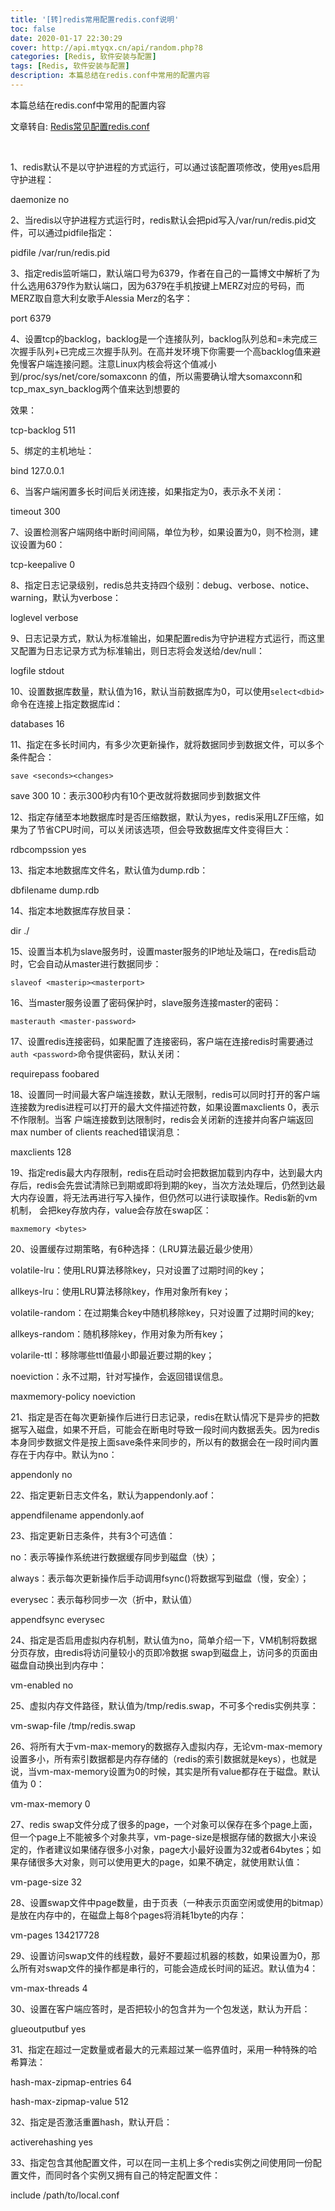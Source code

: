 ```yaml
---
title: '[转]redis常用配置redis.conf说明'
toc: false
date: 2020-01-17 22:30:29
cover: http://api.mtyqx.cn/api/random.php?8
categories: [Redis, 软件安装与配置]
tags: [Redis, 软件安装与配置]
description: 本篇总结在redis.conf中常用的配置内容
---
```


本篇总结在redis.conf中常用的配置内容

文章转自: [Redis常见配置redis.conf](https://www.cnblogs.com/richiewlq/p/8569821.html)

<br/>

<!--more-->

1、redis默认不是以守护进程的方式运行，可以通过该配置项修改，使用yes启用守护进程：

daemonize no



2、当redis以守护进程方式运行时，redis默认会把pid写入/var/run/redis.pid文件，可以通过pidfile指定：

pidfile /var/run/redis.pid



3、指定redis监听端口，默认端口号为6379，作者在自己的一篇博文中解析了为什么选用6379作为默认端口，因为6379在手机按键上MERZ对应的号码，而MERZ取自意大利女歌手Alessia Merz的名字：

port 6379



4、设置tcp的backlog，backlog是一个连接队列，backlog队列总和=未完成三次握手队列+已完成三次握手队列。在高并发环境下你需要一个高backlog值来避免慢客户端连接问题。注意Linux内核会将这个值减小到/proc/sys/net/core/somaxconn 的值，所以需要确认增大somaxconn和tcp_max_syn_backlog两个值来达到想要的

效果：

tcp-backlog 511



5、绑定的主机地址：

bind 127.0.0.1



6、当客户端闲置多长时间后关闭连接，如果指定为0，表示永不关闭：

timeout 300



7、设置检测客户端网络中断时间间隔，单位为秒，如果设置为0，则不检测，建议设置为60：

tcp-keepalive 0



8、指定日志记录级别，redis总共支持四个级别：debug、verbose、notice、warning，默认为verbose：

loglevel verbose



9、日志记录方式，默认为标准输出，如果配置redis为守护进程方式运行，而这里又配置为日志记录方式为标准输出，则日志将会发送给/dev/null：

logfile stdout



10、设置数据库数量，默认值为16，默认当前数据库为0，可以使用`select<dbid>`命令在连接上指定数据库id：

databases 16



11、指定在多长时间内，有多少次更新操作，就将数据同步到数据文件，可以多个条件配合：

`save <seconds><changes>`

save 300 10：表示300秒内有10个更改就将数据同步到数据文件



12、指定存储至本地数据库时是否压缩数据，默认为yes，redis采用LZF压缩，如果为了节省CPU时间，可以关闭该选项，但会导致数据库文件变得巨大：

rdbcompssion yes



13、指定本地数据库文件名，默认值为dump.rdb：

dbfilename dump.rdb



14、指定本地数据库存放目录：

dir ./



15、设置当本机为slave服务时，设置master服务的IP地址及端口，在redis启动时，它会自动从master进行数据同步：

`slaveof <masterip><masterport>`



16、当master服务设置了密码保护时，slave服务连接master的密码：

`masterauth <master-password>`



17、设置redis连接密码，如果配置了连接密码，客户端在连接redis时需要通过`auth <password>`命令提供密码，默认关闭：

requirepass foobared



18、设置同一时间最大客户端连接数，默认无限制，redis可以同时打开的客户端连接数为redis进程可以打开的最大文件描述符数，如果设置maxclients 0，表示不作限制。当客 户端连接数到达限制时，redis会关闭新的连接并向客户端返回 max number of clients  reached错误消息：

maxclients 128



19、指定redis最大内存限制，redis在启动时会把数据加载到内存中，达到最大内存后，redis会先尝试清除已到期或即将到期的key，当次方法处理后，仍然到达最大内存设置，将无法再进行写入操作，但仍然可以进行读取操作。Redis新的vm机制， 会把key存放内存，value会存放在swap区：

`maxmemory <bytes>`



20、设置缓存过期策略，有6种选择：（LRU算法最近最少使用）

volatile-lru：使用LRU算法移除key，只对设置了过期时间的key；

allkeys-lru：使用LRU算法移除key，作用对象所有key；

volatile-random：在过期集合key中随机移除key，只对设置了过期时间的key;

allkeys-random：随机移除key，作用对象为所有key；

volarile-ttl：移除哪些ttl值最小即最近要过期的key；

noeviction：永不过期，针对写操作，会返回错误信息。

maxmemory-policy noeviction



21、指定是否在每次更新操作后进行日志记录，redis在默认情况下是异步的把数据写入磁盘，如果不开启，可能会在断电时导致一段时间内数据丢失。因为redis本身同步数据文件是按上面save条件来同步的，所以有的数据会在一段时间内置存在于内存中。默认为no：

appendonly no



22、指定更新日志文件名，默认为appendonly.aof：

appendfilename appendonly.aof



23、指定更新日志条件，共有3个可选值：

no：表示等操作系统进行数据缓存同步到磁盘（快）；

always：表示每次更新操作后手动调用fsync()将数据写到磁盘（慢，安全）；

everysec：表示每秒同步一次（折中，默认值）

appendfsync everysec



24、指定是否启用虚拟内存机制，默认值为no，简单介绍一下，VM机制将数据分页存放，由redis将访问量较小的页即冷数据 swap到磁盘上，访问多的页面由磁盘自动换出到内存中：

vm-enabled no



25、虚拟内存文件路径，默认值为/tmp/redis.swap，不可多个redis实例共享：

vm-swap-file /tmp/redis.swap



26、将所有大于vm-max-memory的数据存入虚拟内存，无论vm-max-memory设置多小，所有索引数据都是内存存储的（redis的索引数据就是keys），也就是说，当vm-max-memory设置为0的时候，其实是所有value都存在于磁盘。默认值为 0：

vm-max-memory 0



27、redis  swap文件分成了很多的page，一个对象可以保存在多个page上面，但一个page上不能被多个对象共享，vm-page-size是根据存储的数据大小来设定的，作者建议如果储存很多小对象，page大小最好设置为32或者64bytes；如果存储很多大对象，则可以使用更大的page，如果不确定，就使用默认值：

vm-page-size 32



28、设置swap文件中page数量，由于页表（一种表示页面空闲或使用的bitmap）是放在内存中的，在磁盘上每8个pages将消耗1byte的内存：

vm-pages 134217728



29、设置访问swap文件的线程数，最好不要超过机器的核数，如果设置为0，那么所有对swap文件的操作都是串行的，可能会造成长时间的延迟。默认值为4：

vm-max-threads 4



30、设置在客户端应答时，是否把较小的包含并为一个包发送，默认为开启：

glueoutputbuf yes



31、指定在超过一定数量或者最大的元素超过某一临界值时，采用一种特殊的哈希算法：

hash-max-zipmap-entries 64

hash-max-zipmap-value 512



32、指定是否激活重置hash，默认开启：

activerehashing yes



33、指定包含其他配置文件，可以在同一主机上多个redis实例之间使用同一份配置文件，而同时各个实例又拥有自己的特定配置文件：

include /path/to/local.conf

